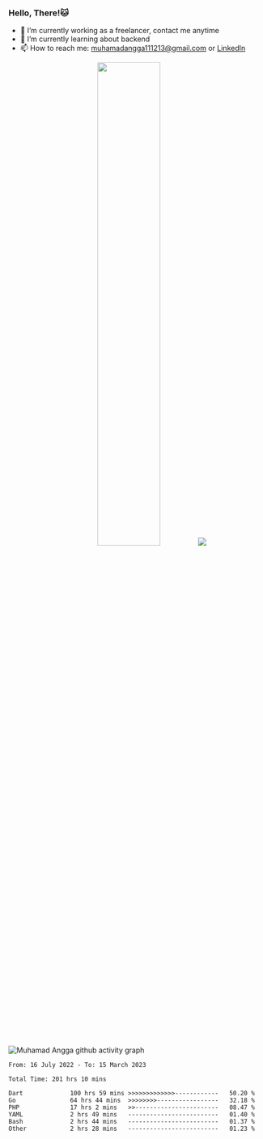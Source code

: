 
### Hello, There!🐱

- 🔭 I’m currently working as a freelancer, contact me anytime
- 🌱 I’m currently learning about backend
- 📫 How to reach me: [muhamadangga111213@gmail.com](mailto:muhamadangga111213@gmail.com) or [LinkedIn](https://www.linkedin.com/in/muhamad-angga)

<p align="center">
    <img width="49.5%" src="https://github-readme-stats.vercel.app/api?username=muhangga&count_private=true&theme=ocean_dark&show_icons=true" />
    &nbsp;
    <img src="https://github-readme-stats.vercel.app/api/top-langs/?username=muhangga&langs_count=8&layout=compact&theme=ocean_dark&show_icons=true" />
</p>

![Muhamad Angga github activity graph](https://github-readme-activity-graph.cyclic.app/graph?username=muhangga&custom_title=Angga&color=708090&theme=github-dark)


<!--START_SECTION:waka-->

```text
From: 16 July 2022 - To: 15 March 2023

Total Time: 201 hrs 10 mins

Dart             100 hrs 59 mins >>>>>>>>>>>>>------------   50.20 %
Go               64 hrs 44 mins  >>>>>>>>-----------------   32.18 %
PHP              17 hrs 2 mins   >>-----------------------   08.47 %
YAML             2 hrs 49 mins   -------------------------   01.40 %
Bash             2 hrs 44 mins   -------------------------   01.37 %
Other            2 hrs 28 mins   -------------------------   01.23 %
```

<!--END_SECTION:waka-->
